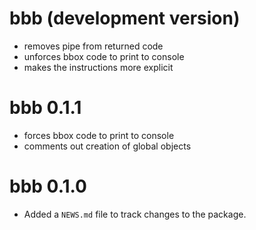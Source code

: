 # bbb (development version)
* removes pipe from returned code
* unforces bbox code to print to console
* makes the instructions more explicit

# bbb 0.1.1
* forces bbox code to print to console
* comments out creation of global objects

# bbb 0.1.0
* Added a `NEWS.md` file to track changes to the package.
